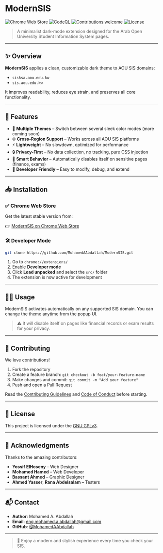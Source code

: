 # ModernSIS

![Chrome Web Store](https://img.shields.io/chrome-web-store/v/eanhlljpacpbggaiijocfoapjbofdbfm?label=Chrome%20Web%20Store)
[![CodeQL](https://github.com/MohamedAAbdallah/ModernSIS/actions/workflows/github-code-scanning/codeql/badge.svg)](https://github.com/MohamedAAbdallah/ModernSIS/actions/workflows/github-code-scanning/codeql)
[![Contributions welcome](https://img.shields.io/badge/contributions-welcome-brightgreen.svg)](https://github.com/MohamedAAbdallah/ModernSIS/issues)
[![License](https://img.shields.io/github/license/MohamedAAbdallah/ModernSIS)](LICENSE)

> A minimalist dark-mode extension designed for the Arab Open University Student Information System pages.

---

## ✨ Overview

**ModernSIS** applies a clean, customizable dark theme to AOU SIS domains:
- `sisksa.aou.edu.kw`
- `sis.aou.edu.kw`

It improves readability, reduces eye strain, and preserves all core functionality.

---

## 🚀 Features

- 🎨 **Multiple Themes** – Switch between several sleek color modes (more coming soon)
- 🌐 **Cross-Region Support** – Works across all AOU SIS platforms
- ⚡ **Lightweight** – No slowdown, optimized for performance
- 🔒 **Privacy-First** – No data collection, no tracking, pure CSS injection
- 🧠 **Smart Behavior** – Automatically disables itself on sensitive pages (finance, exams)
- 🧰 **Developer Friendly** – Easy to modify, debug, and extend

---

## 📥 Installation

### ✅ Chrome Web Store

Get the latest stable version from:

👉 [ModernSIS on Chrome Web Store](https://chromewebstore.google.com/detail/modern-sis/eanhlljpacpbggaiijocfoapjbofdbfm)

### 🛠️ Developer Mode

```bash
git clone https://github.com/MohamedAAbdallah/ModernSIS.git
````

1. Go to `chrome://extensions/`
2. Enable **Developer mode**
3. Click **Load unpacked** and select the `src/` folder
4. The extension is now active for development

---

## 🧑‍💻 Usage

ModernSIS activates automatically on any supported SIS domain. You can change the theme anytime from the popup UI.

> ⚠️ It will disable itself on pages like financial records or exam results for your privacy.

---

## 🤝 Contributing

We love contributions!

1. Fork the repository
2. Create a feature branch:
   `git checkout -b feat/your-feature-name`
3. Make changes and commit:
   `git commit -m "Add your feature"`
4. Push and open a Pull Request

Read the [Contributing Guidelines](CONTRIBUTING.md) and [Code of Conduct](CODE_OF_CONDUCT.md) before starting.

---

## 🧾 License

This project is licensed under the [GNU GPLv3](LICENSE).

---

## 👥 Acknowledgments

Thanks to the amazing contributors:

* **Yossif ElHoseny** – Web Designer
* **Mohamed Hamed** – Web Developer
* **Bassant Ahmed** – Graphic Designer
* **Ahmed Yasser**, **Rana Abdelsalam** – Testers

---

## 📬 Contact

* **Author**: Mohamed A. Abdallah
* **Email**: [eng.mohamed.a.abdallah@gmail.com](mailto:eng.mohamed.a.abdallah@gmail.com)
* **GitHub**: [@MohamedAAbdallah](https://github.com/MohamedAAbdallah)

---

> 🌙 Enjoy a modern and stylish experience every time you check your SIS.
